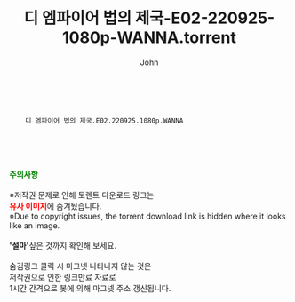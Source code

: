 ﻿---
layout: post
title:  "    디 엠파이어 법의 제국-E02-220925-1080p-WANNA.torrent"
author: John
categories: [ 드라마 ]
tags: [  ]
image:  
description: "    디 엠파이어 법의 제국-E02-220925-1080p-WANNA torrent 정보 공유"
toc: true
toc_sticky: true
---

<br>

        디 엠파이어 법의 제국.E02.220925.1080p.WANNA  
    
<br><br><br>
<p data-ke-size="size16"><b><span style="color: green;">주의사항</span></b><br /><br />※저작권 문제로 인해 토렌트 다운로드 링크는<br /><b><span style="color: red;">유사 이미지</span></b>에 숨겨뒀습니다.<br />※Due to copyright issues, the torrent download link is hidden where it looks like an image.<br /><br /><b>'설마'</b>싶은 것까지 확인해 보세요.<br /><br />숨김링크 클릭 시 마그넷 나타나지 않는 것은<br />저작권으로 인한 링크만료 자료로<br />1시간 간격으로 봇에 의해 마그넷 주소 갱신됩니다.</p>
